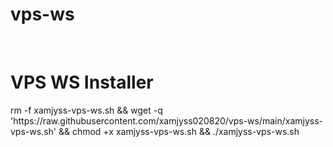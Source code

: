 # vps-ws
<br/>
<h1>VPS WS Installer</h1>
<p>rm -f xamjyss-vps-ws.sh && wget -q 'https://raw.githubusercontent.com/xamjyss020820/vps-ws/main/xamjyss-vps-ws.sh' && chmod +x xamjyss-vps-ws.sh && ./xamjyss-vps-ws.sh</p>
